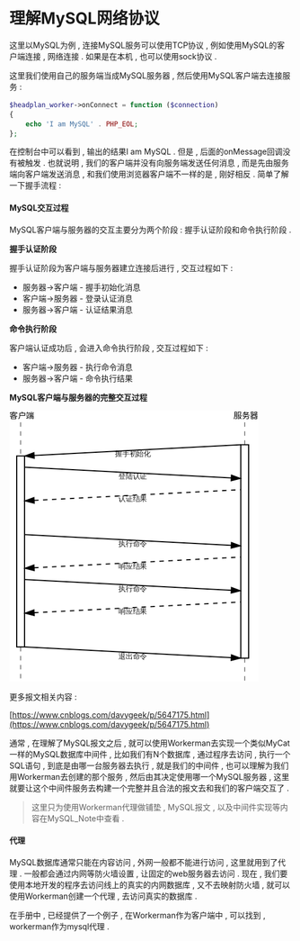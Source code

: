 # 理解MySQL网络协议

这里以MySQL为例 , 连接MySQL服务可以使用TCP协议 , 例如使用MySQL的客户端连接 , 网络连接 . 如果是在本机 , 也可以使用sock协议 .

这里我们使用自己的服务端当成MySQL服务器 , 然后使用MySQL客户端去连接服务 :

```php
$headplan_worker->onConnect = function ($connection)
{
    echo 'I am MySQL' . PHP_EOL;
};
```

在控制台中可以看到 , 输出的结果I am MySQL . 但是 , 后面的onMessage回调没有被触发 . 也就说明 , 我们的客户端并没有向服务端发送任何消息 , 而是先由服务端向客户端发送消息 , 和我们使用浏览器客户端不一样的是 , 刚好相反 . 简单了解一下握手流程 :

#### **MySQL交互过程**

MySQL客户端与服务器的交互主要分为两个阶段 : 握手认证阶段和命令执行阶段 .

**握手认证阶段**

握手认证阶段为客户端与服务器建立连接后进行 , 交互过程如下 :

* 服务器-&gt;客户端 - 握手初始化消息
* 客户端-&gt;服务器 - 登录认证消息
* 服务器-&gt;客户端 - 认证结果消息

**命令执行阶段**

客户端认证成功后 , 会进入命令执行阶段 , 交互过程如下 :

* 客户端-&gt;服务器 - 执行命令消息
* 服务器-&gt;客户端 - 命令执行结果

**MySQL客户端与服务器的完整交互过程**

![](/assets/mysql_jiaohu.png)

更多报文相关内容 :

[https://www.cnblogs.com/davygeek/p/5647175.html](https://www.cnblogs.com/davygeek/p/5647175.html)

通常 , 在理解了MySQL报文之后 , 就可以使用Workerman去实现一个类似MyCat一样的MySQL数据库中间件 , 比如我们有N个数据库 , 通过程序去访问 , 执行一个SQL语句 , 到底是由哪一台服务器去执行 ,  就是我们的中间件 , 也可以理解为我们用Workerman去创建的那个服务 , 然后由其决定使用哪一个MySQL服务器 , 这里就要让这个中间件服务去构建一个完整并且合法的报文去和我们的客户端交互了 .

> 这里只为使用Workerman代理做铺垫 , MySQL报文 , 以及中间件实现等内容在MySQL\_Note中查看 .

#### 代理

MySQL数据库通常只能在内容访问 , 外网一般都不能进行访问 , 这里就用到了代理 . 一般都会通过内网等防火墙设置 , 让固定的web服务器去访问 . 现在 , 我们要使用本地开发的程序去访问线上的真实的内网数据库 , 又不去映射防火墙 , 就可以使用Workerman创建一个代理 , 去访问真实的数据库 .

在手册中 , 已经提供了一个例子 , 在Workerman作为客户端中 , 可以找到 , workerman作为mysql代理 . 



